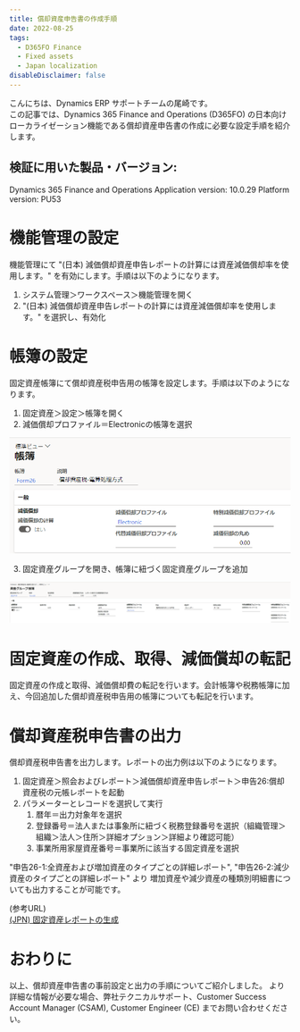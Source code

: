 ```yaml
---
title: 償却資産申告書の作成手順
date: 2022-08-25
tags:
  - D365FO Finance
  - Fixed assets
  - Japan localization
disableDisclaimer: false
---
```


こんにちは、Dynamics ERP サポートチームの尾崎です。  
この記事では、Dynamics 365 Finance and Operations (D365FO) の日本向けローカライゼーション機能である償却資産申告書の作成に必要な設定手順を紹介します。
<!-- more -->

## 検証に用いた製品・バージョン:
Dynamics 365 Finance and Operations
Application version: 10.0.29
Platform version: PU53

# 機能管理の設定

機能管理にて "(日本) 減価償却資産申告レポートの計算には資産減価償却率を使用します。" を有効にします。手順は以下のようになります。
1. システム管理＞ワークスペース＞機能管理を開く
2. "(日本) 減価償却資産申告レポートの計算には資産減価償却率を使用します。" を選択し、有効化

# 帳簿の設定

固定資産帳簿にて償却資産税申告用の帳簿を設定します。手順は以下のようになります。
1. 固定資産＞設定＞帳簿を開く
2. 減価償却プロファイル＝Electronicの帳簿を選択

![](./create-form26-report/CreateForm26Report1.png)

3. 固定資産グループを開き、帳簿に紐づく固定資産グループを追加

![](./create-form26-report/CreateForm26Report2.png)


# 固定資産の作成、取得、減価償却の転記

固定資産の作成と取得、減価償却費の転記を行います。会計帳簿や税務帳簿に加え、今回追加した償却資産税申告用の帳簿についても転記を行います。


# 償却資産税申告書の出力
        
償却資産税申告書を出力します。レポートの出力例は以下のようになります。
1. 固定資産＞照会およびレポート＞減価償却資産申告レポート＞申告26:償却資産税の元帳レポートを起動
2. パラメーターとレコードを選択して実行
   1. 暦年＝出力対象年を選択
   2. 登録番号＝法人または事象所に紐づく税務登録番号を選択（組織管理＞組織＞法人＞住所＞詳細オプション＞詳細より確認可能）
   3. 事業所用家屋資産番号＝事業所に該当する固定資産を選択

"申告26-1:全資産および増加資産のタイプごとの詳細レポート", "申告26-2:減少資産のタイプごとの詳細レポート" より
増加資産や減少資産の種類別明細書についても出力することが可能です。

(参考URL)  
[(JPN) 固定資産レポートの生成](https://docs.microsoft.com/ja-jp/dynamicsax-2012/appuser-itpro/jpn-generate-fixed-assets-reports)


# おわりに  
以上、償却資産申告書の事前設定と出力の手順についてご紹介しました。
より詳細な情報が必要な場合、弊社テクニカルサポート、Customer Success Account Manager (CSAM), Customer Engineer (CE) までお問い合わせください。
